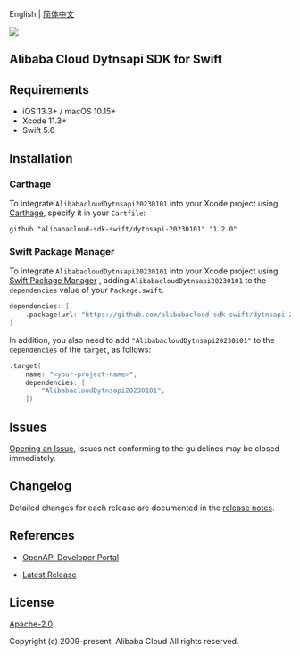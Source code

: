English | [简体中文](README-CN.md)

![](https://aliyunsdk-pages.alicdn.com/icons/AlibabaCloud.svg)

## Alibaba Cloud Dytnsapi SDK for Swift

## Requirements

- iOS 13.3+ / macOS 10.15+
- Xcode 11.3+
- Swift 5.6

## Installation

### Carthage

To integrate `AlibabacloudDytnsapi20230101` into your Xcode project using [Carthage](https://github.com/Carthage/Carthage), specify it in your `Cartfile`:

```ogdl
github "alibabacloud-sdk-swift/dytnsapi-20230101" "1.2.0"
```

### Swift Package Manager

To integrate `AlibabacloudDytnsapi20230101` into your Xcode project using [Swift Package Manager](https://swift.org/package-manager/) , adding `AlibabacloudDytnsapi20230101` to the `dependencies` value of your `Package.swift`.

```swift
dependencies: [
    .package(url: "https://github.com/alibabacloud-sdk-swift/dytnsapi-20230101.git", from: "1.2.0")
]
```

In addition, you also need to add `"AlibabacloudDytnsapi20230101"` to the `dependencies` of the `target`, as follows:

```swift
.target(
    name: "<your-project-name>",
    dependencies: [
        "AlibabacloudDytnsapi20230101",
    ])
```

## Issues

[Opening an Issue](https://github.com/alibabacloud-sdk-swift/dytnsapi-20230101/issues/new), Issues not conforming to the guidelines may be closed immediately.

## Changelog

Detailed changes for each release are documented in the [release notes](./ChangeLog.txt).

## References

* [OpenAPI Developer Portal](https://next.api.alibabacloud.com/home)
- [Latest Release](https://github.com/alibabacloud-sdk-swift/dytnsapi-20230101)

## License

[Apache-2.0](http://www.apache.org/licenses/LICENSE-2.0)

Copyright (c) 2009-present, Alibaba Cloud All rights reserved.
